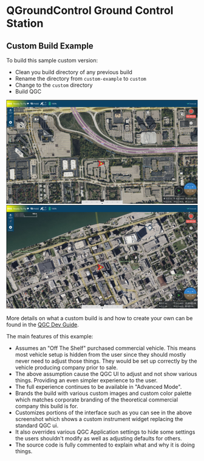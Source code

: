 # QGroundControl Ground Control Station

## Custom Build Example

To build this sample custom version:

-   Clean you build directory of any previous build
-   Rename the directory from `custom-example` to `custom`
-   Change to the `custom` directory
-   Build QGC

![Custom Build Screenshot 1](README_RIIS_US.png)
![Custom Build Screenshot 2](README_RIIS_CANADA.png)

More details on what a custom build is and how to create your own can be found in the [QGC Dev Guide](https://dev.qgroundcontrol.com/en/custom_build/custom_build.html).

The main features of this example:

-   Assumes an "Off The Shelf" purchased commercial vehicle. This means most vehicle setup is hidden from the user since they should mostly never need to adjust those things. They would be set up correctly by the vehicle producing company prior to sale.
-   The above assumption cause the QGC UI to adjust and not show various things. Providing an even simpler experience to the user.
-   The full experience continues to be available in "Advanced Mode".
-   Brands the build with various custom images and custom color palette which matches corporate branding of the theoretical commercial company this build is for.
-   Customizes portions of the interface such as you can see in the above screenshot which shows a custom instrument widget replacing the standard QGC ui.
-   It also overrides various QGC Application settings to hide some settings the users shouldn't modify as well as adjusting defaults for others.
-   The source code is fully commented to explain what and why it is doing things.
